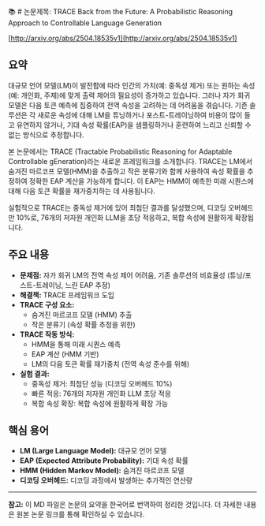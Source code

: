 📚 # 논문제목: TRACE Back from the Future: A Probabilistic Reasoning Approach to Controllable Language Generation

[http://arxiv.org/abs/2504.18535v1](http://arxiv.org/abs/2504.18535v1)

## 요약

대규모 언어 모델(LM)이 발전함에 따라 인간의 가치(예: 중독성 제거) 또는 원하는 속성(예: 개인화, 주제)에 맞게 출력 제어의 필요성이 증가하고 있습니다. 그러나 자가 회귀 모델은 다음 토큰 예측에 집중하여 전역 속성을 고려하는 데 어려움을 겪습니다. 기존 솔루션은 각 새로운 속성에 대해 LM을 튜닝하거나 포스트-트레이닝하여 비용이 많이 들고 유연하지 않거나, 기대 속성 확률(EAP)을 샘플링하거나 훈련하여 느리고 신뢰할 수 없는 방식으로 추정합니다.

본 논문에서는 TRACE (Tractable Probabilistic Reasoning for Adaptable Controllable gEneration)라는 새로운 프레임워크를 소개합니다. TRACE는 LM에서 숨겨진 마르코프 모델(HMM)을 추출하고 작은 분류기와 함께 사용하여 속성 확률을 추정하여 정확한 EAP 계산을 가능하게 합니다. 이 EAP는 HMM이 예측한 미래 시퀀스에 대해 다음 토큰 확률을 재가중치하는 데 사용됩니다.

실험적으로 TRACE는 중독성 제거에 있어 최첨단 결과를 달성했으며, 디코딩 오버헤드만 10%로, 76개의 저자원 개인화 LLM을 초당 적응하고, 복합 속성에 원활하게 확장됩니다.

## 주요 내용

*   **문제점:** 자가 회귀 LM의 전역 속성 제어 어려움, 기존 솔루션의 비효율성 (튜닝/포스트-트레이닝, 느린 EAP 추정)
*   **해결책:** TRACE 프레임워크 도입
*   **TRACE 구성 요소:**
    *   숨겨진 마르코프 모델 (HMM) 추출
    *   작은 분류기 (속성 확률 추정을 위한)
*   **TRACE 작동 방식:**
    *   HMM을 통해 미래 시퀀스 예측
    *   EAP 계산 (HMM 기반)
    *   LM의 다음 토큰 확률 재가중치 (전역 속성 준수를 위해)
*   **실험 결과:**
    *   중독성 제거: 최첨단 성능 (디코딩 오버헤드 10%)
    *   빠른 적응: 76개의 저자원 개인화 LLM 초당 적응
    *   복합 속성 확장:  복합 속성에 원활하게 확장 가능

## 핵심 용어

*   **LM (Large Language Model):** 대규모 언어 모델
*   **EAP (Expected Attribute Probability):** 기대 속성 확률
*   **HMM (Hidden Markov Model):** 숨겨진 마르코프 모델
*   **디코딩 오버헤드:** 디코딩 과정에서 발생하는 추가적인 연산량

---

**참고:** 이 MD 파일은 논문의 요약을 한국어로 번역하여 정리한 것입니다.  더 자세한 내용은 원본 논문 링크를 통해 확인하실 수 있습니다.